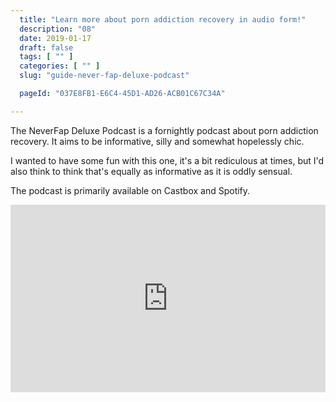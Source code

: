 ```yaml
---
  title: "Learn more about porn addiction recovery in audio form!"
  description: "08"
  date: 2019-01-17
  draft: false
  tags: [ "" ]
  categories: [ "" ]
  slug: "guide-never-fap-deluxe-podcast"

  pageId: "037E8FB1-E6C4-45D1-AD26-ACB01C67C34A"

---
```


The NeverFap Deluxe Podcast is a fornightly podcast about porn addiction recovery. It aims to be informative, silly and somewhat hopelessly chic.

I wanted to have some fun with this one, it's a bit rediculous at times, but I'd also think to think that's equally as informative as it is oddly sensual.

The podcast is primarily available on Castbox and Spotify.

<iframe src="https://castbox.fm/app/castbox/player/id2045024?v=4.1.0&autoplay=0" frameborder="0" width="100%" height="300"></iframe>
